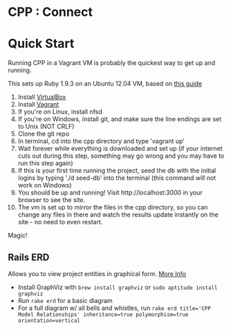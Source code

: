 CPP : Connect
==========================================================

Quick Start
===========

Running CPP in a Vagrant VM is probably the quickest way to get up and running.

This sets up Ruby 1.9.3 on an Ubuntu 12.04 VM, based on [this guide](http://www.talkingquickly.co.uk/2014/06/rails-development-environment-with-vagrant-and-docker/)

1. Install [VirtualBox](https://www.virtualbox.org/wiki/Downloads)
2. Install [Vagrant](https://www.vagrantup.com/downloads.html)
3. If you're on Linux, install nfsd
4. If you're on Windows, install git, and make sure the line endings are set to Unix (NOT CRLF)
5. Clone the git repo
6. In terminal, cd into the cpp directory and type 'vagrant up'
7. Wait forever while everything is downloaded and set up (if your internet cuts out during this step, something may go wrong and you may have to run this step again)
8. If this is your first time running the project, seed the db with the initial logins by typing './d seed-db' into the terminal (this command will not work on Windows)
9. You should be up and running! Visit http://localhost:3000 in your browser to see the site.
10. The vm is set up to mirror the files in the cpp directory, so you can change any files in there and watch the results update instantly on the site - no need to even restart.

Magic!

Rails ERD
---------
Allows you to view project entities in graphical form. [More Info](http://rails-erd.rubyforge.org/install.html)

* Install GraphViz with `brew install graphviz` or `sudo aptitude install graphviz`
* Run `rake erd` for a basic diagram
* For a full diagram w/ all bells and whistles, run `rake erd title='CPP Model Relationships' inheritance=true polymorphism=true orientation=vertical`
